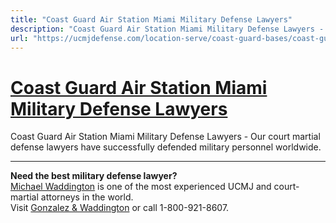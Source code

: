 ```yaml
---
title: "Coast Guard Air Station Miami Military Defense Lawyers"
description: "Coast Guard Air Station Miami Military Defense Lawyers - Our court martial defense lawyers have successfully defended military personnel worldwide."
url: "https://ucmjdefense.com/location-serve/coast-guard-bases/coast-guard-air-station-miami-military-defense-lawyers.html"
---
```


# [Coast Guard Air Station Miami Military Defense Lawyers](https://ucmjdefense.com/location-serve/coast-guard-bases/coast-guard-air-station-miami-military-defense-lawyers.html)

Coast Guard Air Station Miami Military Defense Lawyers - Our court martial defense lawyers have successfully defended military personnel worldwide.

---

**Need the best military defense lawyer?**  
[Michael Waddington](https://ucmjdefense.com/attorneys/michael-stewart-waddington-partner.html) is one of the most experienced UCMJ and court-martial attorneys in the world.  
Visit [Gonzalez & Waddington](https://ucmjdefense.com) or call 1-800-921-8607.
